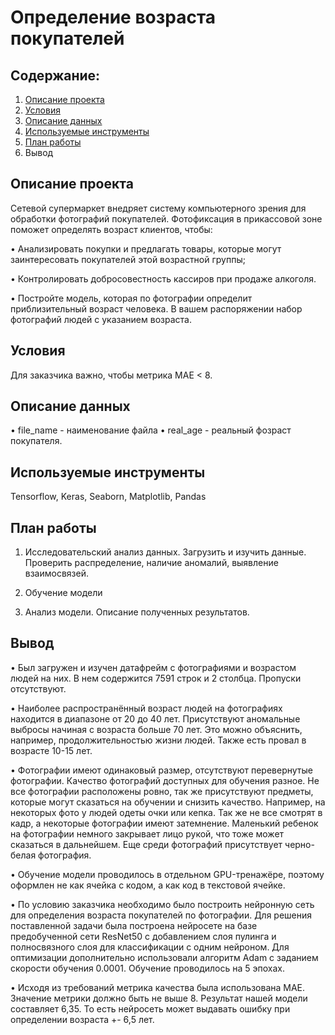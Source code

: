 # Определение возраста покупателей

## Содержание:
1.	[Описание проекта](https://github.com/avkrickaya/Portfolio/blob/main/Определение%20возраста%20покупателей/README.md#описание-проекта)
2.	[Условия](https://github.com/avkrickaya/Portfolio/blob/main/Определение%20возраста%20покупателей/README.md#условия)
3.	[Описание данных](https://github.com/avkrickaya/Portfolio/blob/main/Определение%20возраста%20покупателей/README.md#описание-данных)
4.	[Используемые инструменты](https://github.com/avkrickaya/Portfolio/blob/main/Определение%20возраста%20покупателей/README.md#используемые-инструменты)
5.	[План работы](https://github.com/avkrickaya/Portfolio/blob/main/Определение%20возраста%20покупателей/README.md#план-работы)
6.	Вывод


## Описание проекта

Сетевой супермаркет внедряет систему компьютерного зрения для обработки фотографий покупателей. Фотофиксация в прикассовой зоне поможет определять возраст клиентов, чтобы:

•	Анализировать покупки и предлагать товары, которые могут заинтересовать покупателей этой возрастной группы;

•	Контролировать добросовестность кассиров при продаже алкоголя.

•	Постройте модель, которая по фотографии определит приблизительный возраст человека. В вашем распоряжении набор фотографий людей с указанием возраста.

## Условия

Для заказчика важно, чтобы метрика MAE < 8.


## Описание данных

•	file_name - наименование файла
•	real_age - реальный фозраст покупателя.

## Используемые инструменты
Tensorflow, Keras, Seaborn, Matplotlib, Pandas


## План работы

1.	Исследовательский анализ данных. Загрузить и изучить данные. Проверить распределение, наличие аномалий, выявление взаимосвязей.
	
2.	Обучение модели
	
3.	Анализ модели. Описание полученных результатов.


## Вывод
•	Был загружен и изучен датафрейм с фотографиями и возрастом людей на них. В нем содержится 7591 строк и 2 столбца. Пропуски отсутствуют.


•	Наиболее распространённый возраст людей на фотографиях находится в диапазоне от 20 до 40 лет. Присутствуют аномальные выбросы начиная с возраста больше 70 лет. Это можно объяснить, например, продолжительностью жизни людей. Также есть провал в возрасте 10-15 лет.


•	Фотографии имеют одинаковый размер, отсутствуют перевернутые фотографии. Качество фотографий доступных для обучения разное. Не все фотографии расположены ровно, так же присутствуют предметы, которые могут сказаться на обучении и снизить качество. Например, на некоторых фото у людей одеты очки или кепка. Так же не все смотрят в кадр, а некоторые фотографии имеют затемнение. Маленький ребенок на фотографии немного закрывает лицо рукой, что тоже может сказаться в дальнейшем. Еще среди фотографий присутствует черно-белая фотография.


•	Обучение модели проводилось в отдельном GPU-тренажёре, поэтому оформлен не как ячейка с кодом, а как код в текстовой ячейке.


•	По условию заказчика необходимо было построить нейронную сеть для определения возраста покупателей по фотографии. Для решения поставленной задачи была построена нейросете на базе предобученной сети ResNet50 с добавлением слоя пулинга и полносвязного слоя для классификации с одним нейроном. Для оптимизации дополнительно использовали алгоритм Adam с заданием скорости обучения 0.0001. Обучение проводилось на 5 эпохах.


•	Исходя из требований метрика качества была использована MAE. Значение метрики должно быть не выше 8. Результат нашей модели составляет 6,35. То есть нейросеть может выдавать ошибку при определении возраста +- 6,5 лет.

